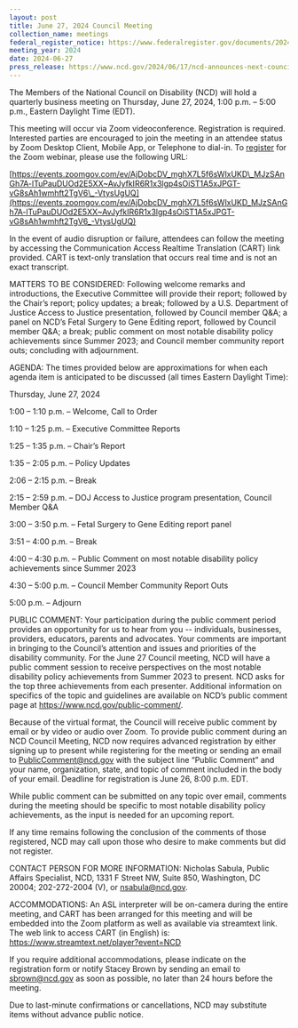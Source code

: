 ```yaml
---
layout: post
title: June 27, 2024 Council Meeting
collection_name: meetings
federal_register_notice: https://www.federalregister.gov/documents/2024/06/13/2024-13191/sunshine-act-meetings
meeting_year: 2024
date: 2024-06-27
press_release: https://www.ncd.gov/2024/06/17/ncd-announces-next-council-meeting-june-27/
---
```

The Members of the National Council on Disability (NCD) will hold a quarterly business meeting on Thursday, June 27, 2024, 1:00 p.m. – 5:00 p.m., Eastern Daylight Time (EDT).

This meeting will occur via Zoom videoconference. Registration is required. Interested parties are encouraged to join the meeting in an attendee status by Zoom Desktop Client, Mobile App, or Telephone to dial-in.  To [register](https://events.zoomgov.com/ev/AjDobcDV_mghX7L5f6sWlxUKD_MJzSAnGh7A-lTuPauDUOd2E5XX~AvJyfkIR6R1x3lgp4sOiST1A5xJPGT-vG8sAh1wmhft2TgV6_-VtysUgUQ) for the Zoom webinar, please use the following URL:

[https://events.zoomgov.com/ev/AjDobcDV_mghX7L5f6sWlxUKD\_MJzSAnGh7A-lTuPauDUOd2E5XX~AvJyfkIR6R1x3lgp4sOiST1A5xJPGT-vG8sAh1wmhft2TgV6\_-VtysUgUQ](https://events.zoomgov.com/ev/AjDobcDV_mghX7L5f6sWlxUKD_MJzSAnGh7A-lTuPauDUOd2E5XX~AvJyfkIR6R1x3lgp4sOiST1A5xJPGT-vG8sAh1wmhft2TgV6_-VtysUgUQ)

In the event of audio disruption or failure, attendees can follow the meeting by accessing the Communication Access Realtime Translation (CART) link provided. CART is text-only translation that occurs real time and is not an exact transcript.

MATTERS TO BE CONSIDERED: Following welcome remarks and introductions, the Executive Committee will provide their report; followed by the Chair’s report; policy updates; a break; followed by a U.S. Department of Justice Access to Justice presentation, followed by Council member Q&A; a panel on NCD’s Fetal Surgery to Gene Editing report, followed by Council member Q&A; a break; public comment on most notable disability policy achievements since Summer 2023; and Council member community report outs; concluding with adjournment.

AGENDA: The times provided below are approximations for when each agenda item is anticipated to be discussed (all times Eastern Daylight Time):

Thursday, June 27, 2024

1:00 – 1:10 p.m. – Welcome, Call to Order

1:10 – 1:25 p.m. – Executive Committee Reports

1:25 – 1:35 p.m. – Chair’s Report

1:35 – 2:05 p.m. – Policy Updates

2:06 – 2:15 p.m. – Break

2:15 – 2:59 p.m. – DOJ Access to Justice program presentation, Council Member Q&A

3:00 – 3:50 p.m. – Fetal Surgery to Gene Editing report panel

3:51 – 4:00 p.m. – Break

4:00 – 4:30 p.m. – Public Comment on most notable disability policy achievements since Summer 2023

4:30 – 5:00 p.m. – Council Member Community Report Outs

5:00 p.m. – Adjourn

PUBLIC COMMENT: Your participation during the public comment period provides an opportunity for us to hear from you -- individuals, businesses, providers, educators, parents and advocates. Your comments are important in bringing to the Council’s attention and issues and priorities of the disability community. For the June 27 Council meeting, NCD will have a public comment session to receive perspectives on the most notable disability policy achievements from Summer 2023 to present. NCD asks for the top three achievements from each presenter. Additional information on specifics of the topic and guidelines are available on NCD’s public comment page at https://www.ncd.gov/public-comment/.

Because of the virtual format, the Council will receive public comment by email or by video or audio over Zoom. To provide public comment during an NCD Council Meeting, NCD now requires advanced registration by either signing up to present while registering for the meeting or sending an email to PublicComment@ncd.gov with the subject line “Public Comment” and your name, organization, state, and topic of comment included in the body of your email. Deadline for registration is June 26, 8:00 p.m. EDT.

While public comment can be submitted on any topic over email, comments during the meeting should be specific to most notable disability policy achievements, as the input is needed for an upcoming report.

If any time remains following the conclusion of the comments of those registered, NCD may call upon those who desire to make comments but did not register.

CONTACT PERSON FOR MORE INFORMATION: Nicholas Sabula, Public Affairs Specialist, NCD, 1331 F Street NW, Suite 850, Washington, DC 20004; 202-272-2004 (V), or nsabula@ncd.gov.

ACCOMMODATIONS:  An ASL interpreter will be on-camera during the entire meeting, and CART has been arranged for this meeting and will be embedded into the Zoom platform as well as available via streamtext link. The web link to access CART (in English) is: https://www.streamtext.net/player?event=NCD

If you require additional accommodations, please indicate on the registration form or notify Stacey Brown by sending an email to sbrown@ncd.gov as soon as possible, no later than 24 hours before the meeting.

Due to last-minute confirmations or cancellations, NCD may substitute items without advance public notice.
